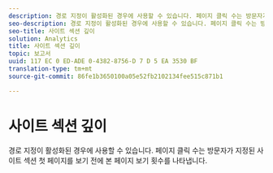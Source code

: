 ```yaml
---
description: 경로 지정이 활성화된 경우에 사용할 수 있습니다. 페이지 클릭 수는 방문자가 지정된 사이트 섹션 첫 페이지를 보기 전에 본 페이지 보기 횟수를 나타냅니다.
seo-description: 경로 지정이 활성화된 경우에 사용할 수 있습니다. 페이지 클릭 수는 방문자가 지정된 사이트 섹션 첫 페이지를 보기 전에 본 페이지 보기 횟수를 나타냅니다.
seo-title: 사이트 섹션 깊이
solution: Analytics
title: 사이트 섹션 깊이
topic: 보고서
uuid: 117 EC 0 ED-ADE 0-4382-8756-D 7 D 5 EA 3530 BF
translation-type: tm+mt
source-git-commit: 86fe1b3650100a05e52fb2102134fee515c871b1

---
```



# 사이트 섹션 깊이

경로 지정이 활성화된 경우에 사용할 수 있습니다. 페이지 클릭 수는 방문자가 지정된 사이트 섹션 첫 페이지를 보기 전에 본 페이지 보기 횟수를 나타냅니다.

